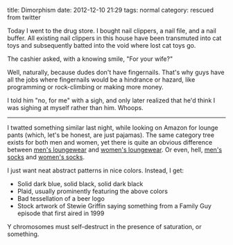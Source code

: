 title: Dimorphism
date: 2012-12-10 21:29
tags: normal
category: rescued from twitter


Today I went to the drug store.  I bought nail clippers, a nail file, and a nail buffer.  All existing nail clippers in this house have been transmuted into cat toys and subsequently batted into the void where lost cat toys go.

The cashier asked, with a knowing smile, "For your wife?"

Well, naturally, because dudes don't have fingernails.  That's why guys have all the jobs where fingernails would be a hindrance or hazard, like programming or rock-climbing or making more money.

I told him "no, for me" with a sigh, and only later realized that he'd think I was sighing at myself rather than him.  Whoops.

- - -

I twatted something similar last night, while looking on Amazon for lounge pants (which, let's be honest, are just pajamas).  The same category tree exists for both men and women, yet there is quite an obvious difference between [men's loungewear][] and [women's loungewear][].  Or even, hell, [men's socks][] and [women's socks][].

I just want neat abstract patterns in nice colors.  Instead, I get:

* Solid dark blue, solid black, solid dark black
* Plaid, usually prominently featuring the above colors
* Bad tessellation of a beer logo
* Stock artwork of Stewie Griffin saying something from a Family Guy episode that first aired in 1999

Y chromosomes must self-destruct in the presence of saturation, or something.


[men's loungewear]: http://www.amazon.com/s/ref=sr_nr_n_1?rh=n%3A1036592%2Cn%3A!1036682%2Cn%3A1040658%2Cn%3A3455861%2Cn%3A14292101&bbn=3455861&ie=UTF8&qid=1355117417&rnid=3455861
[women's loungewear]: http://www.amazon.com/s/ref=sr_nr_n_1?rh=n%3A1036592%2Cn%3A!1036682%2Cn%3A1040660%2Cn%3A2376202011%2Cn%3A1044896&bbn=2376202011&ie=UTF8&qid=1355117408&rnid=2376202011
[men's socks]: http://www.amazon.com/s/ref=lp_1040658_nr_n_9?rh=n%3A1036592%2Cn%3A!1036682%2Cn%3A1040658%2Cn%3A1045708&bbn=1040658&ie=UTF8&qid=1355203021&rnid=1040658
[women's socks]: http://www.amazon.com/s/ref=lp_1040660_nr_n_15?rh=n%3A1036592%2Cn%3A!1036682%2Cn%3A1040660%2Cn%3A1044886&bbn=1040660&ie=UTF8&qid=1355203018&rnid=1040660

